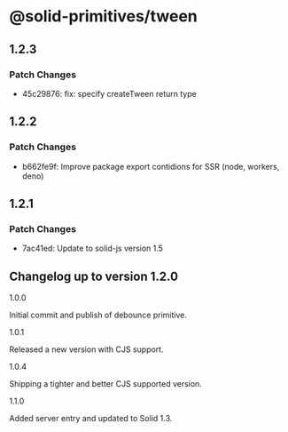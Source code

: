 # @solid-primitives/tween

## 1.2.3

### Patch Changes

- 45c29876: fix: specify createTween return type

## 1.2.2

### Patch Changes

- b662fe9f: Improve package export contidions for SSR (node, workers, deno)

## 1.2.1

### Patch Changes

- 7ac41ed: Update to solid-js version 1.5

## Changelog up to version 1.2.0

1.0.0

Initial commit and publish of debounce primitive.

1.0.1

Released a new version with CJS support.

1.0.4

Shipping a tighter and better CJS supported version.

1.1.0

Added server entry and updated to Solid 1.3.
